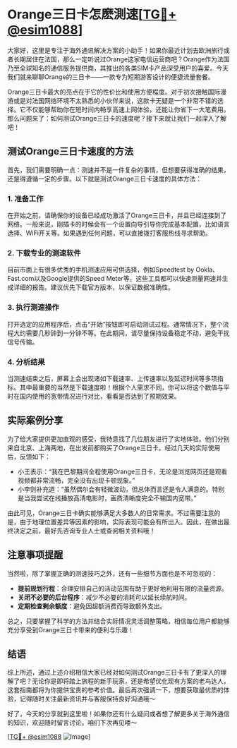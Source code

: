 # Orange三日卡怎麽測速[[TG💪+ @esim1088](https://t.me/s/esim1088)]

大家好，这里是专注于海外通讯解决方案的小助手！如果你最近计划去欧洲旅行或者长期居住在法国，那么一定听说过Orange这家电信运营商吧？Orange作为法国乃至全球知名的通信服务提供商，其推出的各类SIM卡产品深受用户的喜爱。今天我们就来聊聊Orange的三日卡——一款专为短期游客设计的便捷流量套餐。

Orange三日卡最大的亮点在于它的性价比和使用方便程度。对于初次接触国际漫游或是对法国网络环境不太熟悉的小伙伴来说，这款卡无疑是一个非常不错的选择。它不仅能够帮助你在短时间内畅享高速上网体验，还能让你省下一大笔费用。那么问题来了：如何测试Orange三日卡的速度呢？接下来就让我们一起深入了解吧！

## 测试Orange三日卡速度的方法

首先，我们需要明确一点：测速并不是一件复杂的事情，但想要获得准确的结果，还是得遵循一定的步骤。以下就是测试Orange三日卡速度的具体方法：

### 1. 准备工作
在开始之前，请确保你的设备已经成功激活了Orange三日卡，并且已经连接到了网络。一般来说，刚插卡的时候会有一个设置向导引导你完成基本配置，比如语言选择、WiFi开关等。如果遇到任何问题，可以直接拨打客服热线寻求帮助。

### 2. 下载专业的测速软件
目前市面上有很多优秀的手机测速应用可供选择，例如Speedtest by Ookla、Fast.com以及Google提供的Speed Meter等。这些工具都可以快速测量网速并生成详细的报告。建议优先下载官方版本，以保证数据准确性。

### 3. 执行测速操作
打开选定的应用程序后，点击“开始”按钮即可启动测试过程。通常情况下，整个流程大约需要几秒钟到一分钟不等。在此期间，请尽量保持设备稳定不动，避免干扰信号传输。

### 4. 分析结果
当测速结束之后，屏幕上会出现诸如下载速率、上传速率以及延迟时间等多项指标。其中最重要的当然是下载速度啦！根据个人需求不同，你可以将这个数值与平时在国内使用的宽带情况进行对比，看看是否达到了预期效果。

## 实际案例分享

为了给大家提供更加直观的感受，我特意找了几位朋友进行了实地体验。他们分别来自北京、上海两地，在出发前都购买了Orange三日卡。经过几天的实际使用后，反馈如下：

- 小王表示：“我在巴黎期间全程使用Orange三日卡，无论是浏览网页还是观看视频都非常流畅，完全没有出现卡顿现象。”
- 小李则补充道：“虽然偶尔会有轻微波动，但总体而言还是令人满意的。特别是当我尝试在线播放高清电影时，画质清晰度完全不输国内宽带。”

由此可见，Orange三日卡确实能够满足大多数人的日常需求。不过需要注意的是，由于地理位置差异等因素的影响，实际表现可能会有所出入。因此，在做出最终决定之前，最好先咨询专业人士或查阅相关资料哦！

## 注意事项提醒

当然啦，除了掌握正确的测速技巧之外，还有一些细节方面也是不可忽视的：

- **提前规划行程**：合理安排自己的活动范围有助于更好地利用有限的流量资源。
- **关闭不必要的后台程序**：减少不必要的消耗可以延长续航时间。
- **定期检查剩余额度**：避免因超额消费而导致额外支出。

总之，只要掌握了科学的方法并结合实际情况灵活调整策略，相信每位用户都能够充分享受到Orange三日卡带来的便利与乐趣！

## 结语

综上所述，通过上述介绍相信大家已经对如何测试Orange三日卡有了更深入的理解了吧？无论你是即将踏上旅程的新手玩家，还是希望优化现有方案的老鸟达人，这套指南都将为你提供宝贵的参考价值。最后再次强调一下，想要获取最优质的体验，记得随时关注最新资讯并与客服保持良好沟通哦～

好了，今天的分享就到这里啦！如果你还有什么疑问或者想了解更多关于海外通信的知识，欢迎随时留言讨论。咱们下次再见喽～

[[TG💪+ @esim1088](https://t.me/s/esim1088) ![Image](https://i.postimg.cc/4NQfJmqS/Snipaste-2025-05-13-00-14-12.png)]